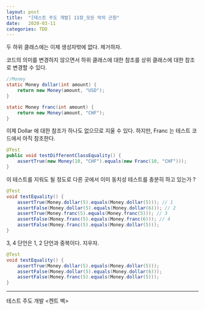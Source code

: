 ```yaml
---
layout: post
title:  "[테스트 주도 개발] 11장_모든 악의 근원"
date:   2020-03-11
categories: TDD
---
```


두 하위 클래스에는 이제 생성자밖에 없다. 제거하자.

코드의 의미를 변경하지 않으면서 하위 클래스에 대한 참조를 상위 클래스에 대한 참조로 변경할 수 있다.

```java
//Money
static Money dollar(int amount) {
    return new Money(amount, "USD");
}

static Money franc(int amount) {
    return new Money(amount, "CHF");
}
```

이제 Dollar 에 대한 참조가 하나도 없으므로 지울 수 있다. 하지만, Franc 는 테스트 코드에서 아직 참조한다.

```java
@Test
public void testDifferentClassEquality() {
    assertTrue(new Money(10, "CHF").equals(new Franc(10, "CHF")));
}
```

이 테스트를 지워도 될 정도로 다른 곳에서 이미 동치성 테스트를 충분히 하고 있는가 ? 

```java
@Test
void testEquality() {
    assertTrue(Money.dollar(5).equals(Money.dollar(5))); // 1
    assertFalse(Money.dollar(5).equals(Money.dollar(6))); // 2
    assertTrue(Money.franc(5).equals(Money.franc(5))); // 3
    assertFalse(Money.franc(5).equals(Money.franc(6))); // 4
    assertFalse(Money.franc(5).equals(Money.dollar(5)));
}
```

3, 4 단언은 1, 2 단언과 중복이다. 지우자.

```java
@Test
void testEquality() {
    assertTrue(Money.dollar(5).equals(Money.dollar(5)));
    assertFalse(Money.dollar(5).equals(Money.dollar(6)));
    assertFalse(Money.franc(5).equals(Money.dollar(5)));
}
```

---

테스트 주도 개발 <켄트 벡>
